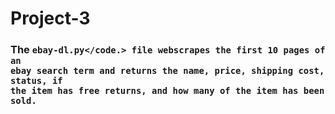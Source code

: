 # Project-3
### The <code>ebay-dl.py</code.> file webscrapes the first 10 pages of an ebay search term and returns the name, price, shipping cost, status, if the item has free returns, and how many of the item has been sold.